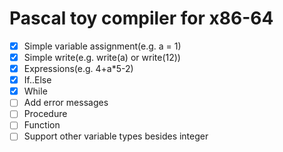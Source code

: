 # Pascal toy compiler for x86-64

- [x] Simple variable assignment(e.g. a = 1)
- [x] Simple write(e.g. write(a) or write(12))
- [x] Expressions(e.g. 4+a*5-2)
- [x] If..Else
- [x] While
- [ ] Add error messages
- [ ] Procedure
- [ ] Function
- [ ] Support other variable types besides integer
